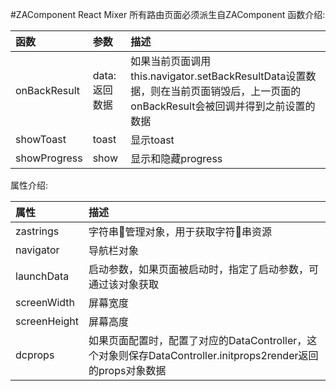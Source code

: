 #ZAComponent
React Mixer 所有路由页面必须派生自ZAComponent
函数介绍:

函数 | 参数 | 描述
:- | :- | :-
onBackResult|data:返回数据|如果当前页面调用this.navigator.setBackResultData设置数据，则在当前页面销毁后，上一页面的onBackResult会被回调并得到之前设置的数据
showToast|toast|显示toast
showProgress|show|显示和隐藏progress
属性介绍:

属性 | 描述
:- | :-
zastrings|字符串管理对象，用于获取字符串资源
navigator|导航栏对象
launchData|启动参数，如果页面被启动时，指定了启动参数，可通过该对象获取
screenWidth|屏幕宽度
screenHeight|屏幕高度
dcprops|如果页面配置时，配置了对应的DataController，这个对象则保存DataController.initprops2render返回的props对象数据
